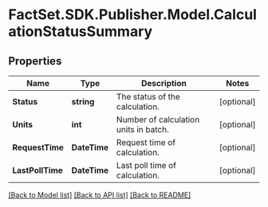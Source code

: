 # FactSet.SDK.Publisher.Model.CalculationStatusSummary

## Properties

Name | Type | Description | Notes
------------ | ------------- | ------------- | -------------
**Status** | **string** | The status of the calculation. | [optional] 
**Units** | **int** | Number of calculation units in batch. | [optional] 
**RequestTime** | **DateTime** | Request time of calculation. | [optional] 
**LastPollTime** | **DateTime** | Last poll time of calculation. | [optional] 

[[Back to Model list]](../README.md#documentation-for-models) [[Back to API list]](../README.md#documentation-for-api-endpoints) [[Back to README]](../README.md)

